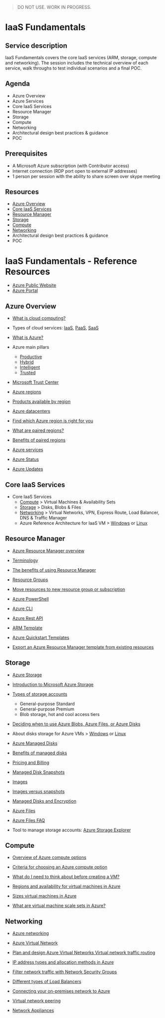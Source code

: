 > DO NOT USE. WORK IN PROGRESS.

# IaaS Fundamentals

## Service description

IaaS Fundamentals covers the core IaaS services (ARM, storage, compute and networking). The session includes the technical overview of each service, walk throughs to test individual scenarios and a final POC.


## Agenda

* Azure Overview
* Azure Services
* Core IaaS Services
* Resource Manager
* Storage 
* Compute
* Networking
* Architectural design best practices & guidance
* POC


## Prerequisites

* A Microsoft Azure subscription (with Contributor access)
* Internet connection (RDP port open to external IP addresses)
* 1 person per session with the ability to share screen over skype meeting


## Resources

* [Azure Overview](azure-overview.md)
* [Core IaaS Services](core-iaas-services.md)
* [Resource Manager](resource-manager.md)
* [Storage](storage.md) 
* [Compute](compute.md)
* [Networking](networking.md)
* Architectural design best practices & guidance
* POC


# IaaS Fundamentals - Reference Resources

* [Azure Public Website](https://azure.microsoft.com)
* [Azure Portal](https://portal.azure.com)


## Azure Overview

* [What is cloud computing?](https://azure.microsoft.com/en-us/overview/what-is-cloud-computing/)

* Types of cloud services: [IaaS](https://azure.microsoft.com/en-us/overview/what-is-iaas/), [PaaS](https://azure.microsoft.com/en-us/overview/what-is-paas/), [SaaS](https://azure.microsoft.com/en-us/overview/what-is-saas/)
* [What is Azure?](https://azure.microsoft.com/en-us/overview/what-is-azure/) 
* Azure main pillars
  * [Productive](https://azure.microsoft.com/en-us/overview/productivity/)
  * [Hybrid](https://azure.microsoft.com/en-us/overview/hybrid-cloud/)
  * [Intelligent](https://azure.microsoft.com/en-us/overview/intelligent/)
  * [Trusted](https://azure.microsoft.com/en-us/overview/trusted-cloud/)

* [Microsoft Trust Center](https://www.microsoft.com/en-us/trustcenter) 

* [Azure regions](https://azure.microsoft.com/en-us/regions/) 
* [Products available by region](https://azure.microsoft.com/en-us/regions/)
* [Azure datacenters](https://azure.microsoft.com/en-us/overview/datacenters/)
* [Find which Azure region is right for you](https://azure.microsoft.com/en-us/overview/datacenters/how-to-choose/)
* [What are paired regions?](https://docs.microsoft.com/en-us/azure/best-practices-availability-paired-regions#what-are-paired-regions)
* [Benefits of paired regions](https://docs.microsoft.com/en-us/azure/best-practices-availability-paired-regions#benefits-of-paired-regions)
* [Azure services](https://docs.microsoft.com/en-us/azure/#pivot=products&panel=all) 

* [Azure Status](https://azure.microsoft.com/en-us/status/)

* [Azure Updates](https://azure.microsoft.com/en-gb/updates/)



## Core IaaS Services

* Core IaaS Services
    * [Compute](https://docs.microsoft.com/en-us/azure/#pivot=products&panel=Compute) > Virtual Machines & Availability Sets
    * [Storage](https://docs.microsoft.com/en-us/azure/#pivot=products&panel=storage) > Disks, Blobs & Files
    * [Networking](https://docs.microsoft.com/en-us/azure/#pivot=products&panel=network) > Virtual Networks, VPN, Express Route, Load Balancer, DNS & Traffic Manager
    * Azure Reference Architecture for IaaS VM > [Windows](https://docs.microsoft.com/en-us/azure/architecture/reference-architectures/virtual-machines-windows/) or [Linux](https://docs.microsoft.com/en-us/azure/architecture/reference-architectures/virtual-machines-linux/)



## Resource Manager

* [Azure Resource Manager overview](https://docs.microsoft.com/en-us/azure/azure-resource-manager/resource-group-overview) 
* [Terminology](https://docs.microsoft.com/en-us/azure/azure-resource-manager/resource-group-overview#terminology)
* [The benefits of using Resource Manager](https://docs.microsoft.com/en-us/azure/azure-resource-manager/resource-group-overview#the-benefits-of-using-resource-manager)
* [Resource Groups](https://docs.microsoft.com/en-us/azure/azure-resource-manager/resource-group-overview#resource-groups) 
* [Move resources to new resource group or subscription](https://docs.microsoft.com/en-us/azure/azure-resource-manager/resource-group-move-resources)

* [Azure PowerShell](https://docs.microsoft.com/en-us/powershell/azure)
* [Azure CLI](https://docs.microsoft.com/en-us/cli/azure/overview)
* [Azure Rest API](https://docs.microsoft.com/en-us/rest/api/)
* [ARM Template](https://docs.microsoft.com/en-us/azure/azure-resource-manager/resource-group-overview#template-deployment)
* [Azure Quickstart Templates](https://azure.microsoft.com/en-us/resources/templates/)
* [Export an Azure Resource Manager template from existing resources](https://docs.microsoft.com/en-us/azure/azure-resource-manager/resource-manager-export-template)


## Storage

* [Azure Storage](https://docs.microsoft.com/en-us/azure/storage/)
* [Introduction to Microsoft Azure Storage](https://docs.microsoft.com/en-us/azure/storage/common/storage-introduction)
* [Types of storage accounts](https://docs.microsoft.com/en-us/azure/storage/common/storage-introduction#types-of-storage-accounts)
  * General-purpose Standard	
  * General-purpose Premium	
  * Blob storage, hot and cool access tiers

* [Deciding when to use Azure Blobs, Azure Files, or Azure Disks](https://docs.microsoft.com/en-us/azure/storage/common/storage-decide-blobs-files-disks)

* About disks storage for Azure VMs > [Windows](https://docs.microsoft.com/en-us/azure/virtual-machines/windows/about-disks-and-vhds) or [Linux](https://docs.microsoft.com/en-us/azure/virtual-machines/linux/about-disks-and-vhds)

* [Azure Managed Disks](https://docs.microsoft.com/en-us/azure/virtual-machines/windows/managed-disks-overview)

* [Benefits of managed disks](https://docs.microsoft.com/en-us/azure/virtual-machines/windows/managed-disks-overview#benefits-of-managed-disks)

* [Pricing and Billing](https://docs.microsoft.com/en-us/azure/virtual-machines/windows/managed-disks-overview#pricing-and-billing)

* [Managed Disk Snapshots](https://docs.microsoft.com/en-us/azure/virtual-machines/windows/managed-disks-overview#managed-disk-snapshots)

* [Images](https://docs.microsoft.com/en-us/azure/virtual-machines/windows/managed-disks-overview#images)

* [Images versus snapshots](https://docs.microsoft.com/en-us/azure/virtual-machines/windows/managed-disks-overview#images-versus-snapshots)

* [Managed Disks and Encryption](https://docs.microsoft.com/en-us/azure/virtual-machines/windows/managed-disks-overview#managed-disks-and-encryption)

* [Azure Files](https://docs.microsoft.com/en-us/azure/storage/files/storage-files-introduction)

* [Azure Files FAQ](https://docs.microsoft.com/en-us/azure/storage/files/storage-files-faq)

* Tool to manage storage accounts: [Azure Storage Explorer](https://azure.microsoft.com/en-us/features/storage-explorer/)

## Compute

* [Overview of Azure compute options](https://docs.microsoft.com/en-us/azure/architecture/guide/technology-choices/compute-overview)

* [Criteria for choosing an Azure compute option](https://docs.microsoft.com/en-us/azure/architecture/guide/technology-choices/compute-comparison)

* [What do I need to think about before creating a VM?](https://docs.microsoft.com/en-us/azure/virtual-machines/windows/overview#what-do-i-need-to-think-about-before-creating-a-vm)

* [Regions and availability for virtual machines in Azure](https://docs.microsoft.com/en-us/azure/virtual-machines/windows/regions-and-availability)

* [Sizes virtual machines in Azure](https://docs.microsoft.com/en-us/azure/virtual-machines/windows/sizes)

* [What are virtual machine scale sets in Azure?](https://docs.microsoft.com/en-us/azure/virtual-machine-scale-sets/virtual-machine-scale-sets-overview)



## Networking

* [Azure networking](https://docs.microsoft.com/en-us/azure/networking/networking-overview)

* [Azure Virtual Network](https://docs.microsoft.com/en-us/azure/virtual-network/virtual-networks-overview)

* [Plan and design Azure Virtual Networks
Virtual network traffic routing](https://docs.microsoft.com/en-us/azure/virtual-network/virtual-network-vnet-plan-design-arm)

* [IP address types and allocation methods in Azure](https://docs.microsoft.com/en-us/azure/virtual-network/virtual-network-ip-addresses-overview-arm)

* [Filter network traffic with Network Security Groups](https://docs.microsoft.com/en-us/azure/virtual-network/virtual-networks-nsg)

* [Different types of Load Balancers](https://docs.microsoft.com/en-us/azure/application-gateway/application-gateway-introduction#load-balancer-differences)

* [Connecting your on-premises network to Azure](https://docs.microsoft.com/en-us/azure/guidance/guidance-connecting-your-on-premises-network-to-azure)

* [Virtual network peering](https://docs.microsoft.com/en-us/azure/virtual-network/virtual-network-peering-overview)

* [Network Appliances](https://azure.microsoft.com/en-us/solutions/network-appliances/)





